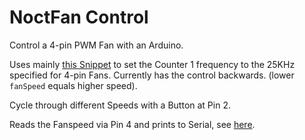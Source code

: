 NoctFan Control
===============

Control a 4-pin PWM Fan with an Arduino.   

Uses mainly [this Snippet][Speed] to set the Counter 1 frequency to 
the 25KHz specified for 4-pin Fans. Currently has the control backwards. (lower <code>fanSpeed</code> equals higher speed).

Cycle through different Speeds with a Button at Pin 2.

Reads the Fanspeed via Pin 4 and prints to Serial, see [here][RPM].

[RPM]: http://www.beefrankly.org/blog/2011/12/21/read-out-4-pin-cpu-fan-speed/
[Speed]: http://forum.arduino.cc/index.php?topic=109403.msg821808#msg821808

